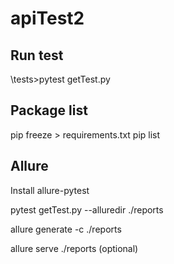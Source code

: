 # apiTest2

## Run test
\tests>pytest getTest.py

## Package list
pip freeze > requirements.txt
pip list



## Allure
Install allure-pytest

pytest getTest.py --alluredir ./reports

allure generate -c ./reports

allure serve ./reports        (optional)